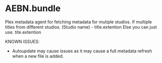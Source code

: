 # AEBN.bundle

Plex metadata agent for fetching metadata for mutiple studios.
If multiple titles from different studios.
(Studio name) - title.extention
Else you can just use.
tite.extention

KNOWN ISSUES:
- Autoupdate may cause issues as it may cause a full metadata refresh when a new file is added.